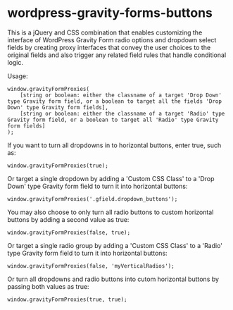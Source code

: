 # wordpress-gravity-forms-buttons
This is a jQuery and CSS combination that enables customizing the interface of WordPress Gravity Form radio options and dropdown select fields by creating proxy interfaces that convey the user choices to the original fields and also trigger any related field rules that handle conditional logic.

Usage:

```
window.gravityFormProxies(
    [string or boolean: either the classname of a target 'Drop Down' type Gravity form field, or a boolean to target all the fields 'Drop Down' type Gravity form fields],
    [string or boolean: either the classname of a target 'Radio' type Gravity form field, or a boolean to target all 'Radio' type Gravity form fields]
);
```



If you want to turn all dropdowns in to horizontal buttons, enter true, such as:

`window.gravityFormProxies(true);`



Or target a single dropdown by adding a 'Custom CSS Class' to a 'Drop Down' type Gravity form field to turn it into horizontal buttons:

`window.gravityFormProxies('.gfield.dropdown_buttons');`



You may also choose to only turn all radio buttons to custom horizontal buttons by adding a second value as true:

`window.gravityFormProxies(false, true);`



Or target a single radio group by adding a 'Custom CSS Class' to a 'Radio' type Gravity form field to turn it into horizontal buttons:

`window.gravityFormProxies(false, 'myVerticalRadios');`



Or turn all dropdowns and radio buttons into cutom horizontal buttons by passing both values as true:

`window.gravityFormProxies(true, true);`
